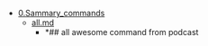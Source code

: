 - <a href = "F:\Node_projects\Node_Way\NBase\_Md\_Index\_Git\Containers\Live_learn\ILK_podkast\Git\0.Sammary_commands\cat.0.Sammary_commands\dir.0.Sammary_commands.md">0.Sammary_commands</a>
    - <a href = "F:\Node_projects\Node_Way\NBase\_Md\_Index\_Git\Containers\Live_learn\ILK_podkast\Git\0.Sammary_commands\all.md">all.md</a>
        - *## all awesome command from podcast
